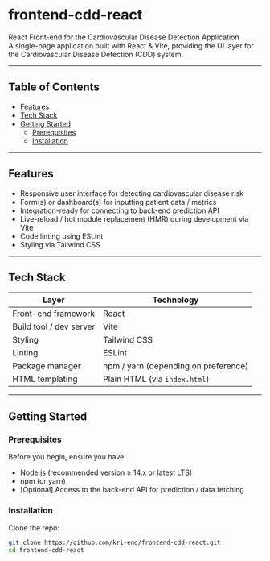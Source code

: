 # frontend-cdd-react

React Front-end for the Cardiovascular Disease Detection Application  
A single-page application built with React & Vite, providing the UI layer for the Cardiovascular Disease Detection (CDD) system.

---

## Table of Contents

- [Features](#features)  
- [Tech Stack](#tech-stack)  
- [Getting Started](#getting-started)  
  - [Prerequisites](#prerequisites)  
  - [Installation](#installation)
    
---

## Features

- Responsive user interface for detecting cardiovascular disease risk  
- Form(s) or dashboard(s) for inputting patient data / metrics  
- Integration-ready for connecting to back-end prediction API  
- Live-reload / hot module replacement (HMR) during development via Vite  
- Code linting using ESLint  
- Styling via Tailwind CSS  

---

## Tech Stack

| Layer | Technology |
|---|---|
| Front-end framework | React |
| Build tool / dev server | Vite |
| Styling | Tailwind CSS |
| Linting | ESLint |
| Package manager | npm / yarn (depending on preference) |
| HTML templating | Plain HTML (via `index.html`) |

---

## Getting Started

### Prerequisites

Before you begin, ensure you have:

- Node.js (recommended version ≥ 14.x or latest LTS)  
- npm (or yarn)  
- [Optional] Access to the back-end API for prediction / data fetching  

### Installation

Clone the repo:

```bash
git clone https://github.com/kri-eng/frontend-cdd-react.git
cd frontend-cdd-react
